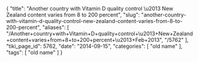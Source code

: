 {
    "title": "Another country with Vitamin D quality control \u2013 New Zealand content varies from 8 to 200 percent",
    "slug": "another-country-with-vitamin-d-quality-control-new-zealand-content-varies-from-8-to-200-percent",
    "aliases": [
        "/Another+country+with+Vitamin+D+quality+control+\u2013+New+Zealand+content+varies+from+8+to+200+percent+\u2013+Feb+2013",
        "/5762"
    ],
    "tiki_page_id": 5762,
    "date": "2014-09-15",
    "categories": [
        "old name"
    ],
    "tags": [
        "old name"
    ]
}